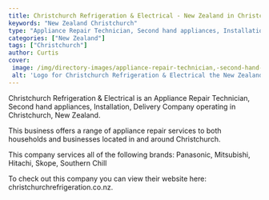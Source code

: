 ```yaml
---
title: Christchurch Refrigeration & Electrical - New Zealand in Christchurch
keywords: "New Zealand Christchurch"
type: "Appliance Repair Technician, Second hand appliances, Installation, Delivery"
categories: ["New Zealand"]
tags: ["Christchurch"]
author: Curtis
cover: 
 image: /img/directory-images/appliance-repair-technician,-second-hand-appliances,-installation,-delivery/christchurch-refrigeration-&-electrical.webp
 alt: 'Logo for Christchurch Refrigeration & Electrical the New Zealand from Christchurch'
---
```


Christchurch Refrigeration & Electrical is an Appliance Repair Technician, Second hand appliances, Installation, Delivery Company operating in Christchurch, New Zealand.

This business offers a range of appliance repair services to both households and businesses located in and around Christchurch.

This company services all of the following brands: Panasonic, Mitsubishi, Hitachi, Skope, Southern Chill

To check out this company you can view their website here: christchurchrefrigeration.co.nz.
